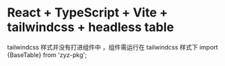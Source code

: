 # React + TypeScript + Vite + tailwindcss + headless table

tailwindcss 样式并没有打进组件中 ，组件需运行在 tailwindcss 样式下
import {BaseTable} from 'zyz-pkg';

